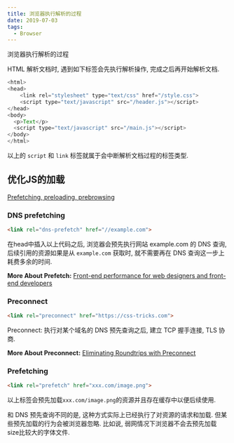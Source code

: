 ```yaml
---
title: 浏览器执行解析的过程
date: 2019-07-03
tags:
  - Browser
---
```


浏览器执行解析的过程

<!-- more -->

HTML 解析文档时, 遇到如下标签会先执行解析操作, 完成之后再开始解析文档.

```js
<html>
<head>
    <link rel="stylesheet" type="text/css" href="/style.css">
    <script type="text/javascript" src="/header.js"></script>
</head>
<body>
  <p>Text</p>
  <script type="text/javascript" src="/main.js"></script>
</body>
</html>
```

以上的 `script` 和 `link` 标签就属于会中断解析文档过程的标签类型.


## 优化JS的加载

[Prefetching, preloading, prebrowsing](https://css-tricks.com/prefetching-preloading-prebrowsing/)


### DNS prefetching

```html
<link rel="dns-prefetch" href="//example.com">
```

在head中插入以上代码之后, 浏览器会预先执行网站 example.com 的 DNS 查询, 后续引用的资源如果是从 `example.com` 获取时, 就不需要再在 DNS 查询这一步上耗费多余的时间. 

**More About Prefetch:** [Front-end performance for web designers and front-end developers](https://csswizardry.com/2013/01/front-end-performance-for-web-designers-and-front-end-developers/#section:dns-prefetching)

### Preconnect

```html
<link rel="preconnect" href="https://css-tricks.com">
```

Preconnect: 执行对某个域名的 DNS 预先查询之后, 建立 TCP 握手连接, TLS 协商. 

**More About Preconnect:** [Eliminating Roundtrips with Preconnect](https://www.igvita.com/2015/08/17/eliminating-roundtrips-with-preconnect/)

### Prefetching

```html
<link rel="prefetch" href="xxx.com/image.png">
```

以上标签会预先加载`xxx.com/image.png`的资源并且存在缓存中以便后续使用.

和 DNS 预先查询不同的是, 这种方式实际上已经执行了对资源的请求和加载. 但某些预先加载的行为会被浏览器忽略. 比如说, 弱网情况下浏览器不会去预先加载size比较大的字体文件. 